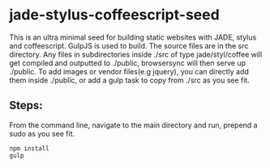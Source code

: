# jade-stylus-coffeescript-seed

This is an ultra minimal seed for building static websites with JADE, stylus and coffeescript. GulpJS is used to build. 
The source files are in the src directory. 
Any files in subdirectories inside  ./src of type jade/styl/coffee will get compiled and outputted to ./public, browsersync will then serve up ./public. 
To add images or vendor files(e.g jquery), you can directly add them inside ./public, or add a gulp task to copy from ./src as you see fit. 

## Steps:
From the command line, navigate to the main directory and run, prepend a sudo as you see fit.  
```
npm install
gulp
```
